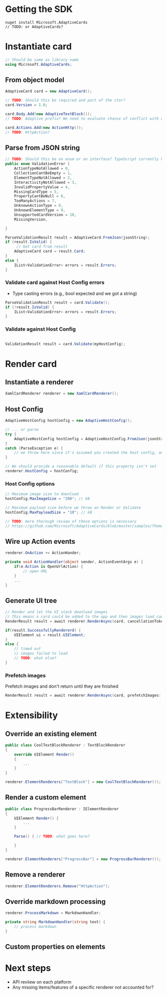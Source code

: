 # Getting the SDK


```console
nuget install Microsoft.AdaptiveCards
// TODO: or AdaptiveCards?
```


# Instantiate card

```csharp
// Should be same as library name
using Microsoft.AdaptiveCards; 
```

## From object model

```csharp
AdaptiveCard card = new AdaptiveCard();

// TODO: Should this be required and part of the ctor?
card.Version = 1.0;

card.Body.Add(new AdaptiveTextBlock()); 
// TODO: Adaptive prefix? We need to evaluate chance of conflict with other namespaces. Is it likely that a class would use AdapativeCards and System.UI.Xaml at the same time?

card.Actions.Add(new ActionHttp());
// TODO: HttpAction?
```

## Parse from JSON string

```csharp
// TODO: Should this be an enum or an interface? TypeScript currently has as enum
public enum ValidationError {
    ActionTypeNotAllowed = 0,
    CollectionCantBeEmpty = 1,
    ElementTypeNotAllowed = 2,
    InteractivityNotAllowed = 3,
    InvalidPropertyValue = 4,
    MissingCardType = 5,
    PropertyCantBeNull = 6,
    TooManyActions = 7,
    UnknownActionType = 8,
    UnknownElementType = 9,
    UnsupportedCardVersion = 10,
    MissingVersion,

}

ParseValidationResult result = AdaptiveCard.FromJson(jsonString);
if (result.IsValid) {
     // Get card from result
    AdaptiveCard card = result.Card;   
}
else {
    IList<ValidationError> errors = result.Errors;
}
```

### Validate card against Host Config errors

* Type casting errors (e.g., bool expected and we got a string)

```csharp
ParseValidationResult result = card.Validate();
if (!result.IsValid) {
    IList<ValidationError> errors = result.Errors;
}
```

### Validate against Host Config

```csharp

ValidationResult result = card.Validate(myHostConfig);

```

# Render card

## Instantiate a renderer

```csharp
XamlCardRenderer renderer = new XamlCardRenderer();
```

## Host Config

```csharp
AdaptiveHostConfig hostConfig = new AdaptiveHostConfig();

// ... or parse
try {
    AdaptiveHostConfig hostConfig = AdaptiveHostConfig.FromJson(jsonString);
}
catch (ParseException e) {
    // we throw here since it's assumed you created the host config, and it should never be expected to fail
}

// We should provide a reasonable default if this property isn't set
renderer.HostConfig = hostConfig;
```

### Host Config options

```csharp
// Maximum image size to download
hostConfig.MaxImageSize = "200"; // kB

// Maximum payload size before we throw on Render or Validate
hostConfig.MaxPayloadSize = "10"; // kB

// TODO: more thorough review of these options is necessary
// https://github.com/Microsoft/AdaptiveCards/blob/master/samples/Themes/bing.json
```

## Wire up Action events

```csharp
renderer.OnAction += ActionHander;

private void ActionHandler(object sender, ActionEventArgs e) {
    if(e.Action is OpenUrlAction) {
        // open URL
    }
    ...
}
```

## Generate UI tree

```csharp
// Render and let the UI stack download images 
// This means a card could be added to the app and then images load causing re-layout
RenderResult result = await renderer.RenderAsync(card, cancellationToken: null);

if(result.SuccessfullyRendererd) {
    UIElement ui = result.UIElement;
}
else {
    // timed out
    // images failed to load
    // TODO: what else?
}
```

### Prefetch images
Prefetch images and don't return until they are finished

```csharp
RenderResult result = await renderer.RenderAsync(card, prefetchImages: true, cancellationToken: null);

```

# Extensibility

## Override an existing element

```csharp
public class CoolTextBlockRenderer : TextBlockRenderer
{
    override UIElement Render()
    {
        ...
    }
}

renderer.ElementRenderers["TextBlock"] = new CoolTextBlockRenderer());
```

## Render a custom element

```csharp
public class ProgressBarRenderer : IElementRenderer
{
    UIElement Render() {
        ...
    }

    Parse() { // TODO: what goes here?

    }
}

renderer.ElementRenderers["ProgressBar"] = new ProgressBarRenderer());
```

## Remove a renderer
```csharp
renderer.ElementRenderers.Remove("HttpAction");
```

## Override markdown processing

```csharp
renderer.ProcessMarkdown = MarkdownHandler;

private string MarkdownHandler(string text) {
    // process markdown
}
```

## Custom properties on elements


# Next steps

* API reviiew on each platform
* Any missing items/features of a specific renderer not accounted for?